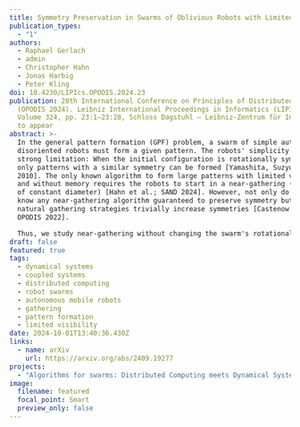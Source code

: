 ```yaml
---
title: Symmetry Preservation in Swarms of Oblivious Robots with Limited Visibility
publication_types:
  - "1"
authors:
  - Raphael Gerlach
  - admin
  - Christopher Hahn
  - Jonas Harbig
  - Peter Kling
doi: 10.4230/LIPIcs.OPODIS.2024.23
publication: 28th International Conference on Principles of Distributed Systems
  (OPODIS 2024). Leibniz International Proceedings in Informatics (LIPIcs),
  Volume 324, pp. 23:1–23:28, Schloss Dagstuhl – Leibniz-Zentrum für Informatik,
  to appear
abstract: >-
  In the general pattern formation (GPF) problem, a swarm of simple autonomous,
  disoriented robots must form a given pattern. The robots' simplicity imply a
  strong limitation: When the initial configuration is rotationally symmetric,
  only patterns with a similar symmetry can be formed [Yamashita, Suzyuki; TCS
  2010]. The only known algorithm to form large patterns with limited visibility
  and without memory requires the robots to start in a near-gathering (a swarm
  of constant diameter) [Hahn et al.; SAND 2024]. However, not only do we not
  know any near-gathering algorithm guaranteed to preserve symmetry but most
  natural gathering strategies trivially increase symmetries [Castenow et al.;
  OPODIS 2022].

  Thus, we study near-gathering without changing the swarm's rotational symmetry for disoriented, oblivious robots with limited visibility (the OBLOT-model, see [Flocchini et al.; 2019]). We introduce a technique based on the theory of dynamical systems to analyze how a given algorithm affects symmetry and provide sufficient conditions for symmetry preservation. Until now, it was unknown whether the considered OBLOT-model allows for any non-trivial algorithm that always preserves symmetry. Our first result shows that a variant of Go-to-the-Average always preserves symmetry but may sometimes lead to multiple, unconnected near-gathering clusters. Our second result is a symmetry-preserving near-gathering algorithm that works on swarms with a convex boundary (the outer boundary of the unit disc graph) and without holes (circles of diameter 1 inside the boundary without any robots). 
draft: false
featured: true
tags:
  - dynamical systems
  - coupled systems
  - distributed computing
  - robot swarms
  - autonomous mobile robots
  - gathering
  - pattern formation
  - limited visibility
date: 2024-10-01T13:40:36.430Z
links:
  - name: arXiv
    url: https://arxiv.org/abs/2409.19277
projects:
  - "Algorithms for swarms: Distributed Computing meets Dynamical Systems"
image:
  filename: featured
  focal_point: Smart
  preview_only: false
---
```

